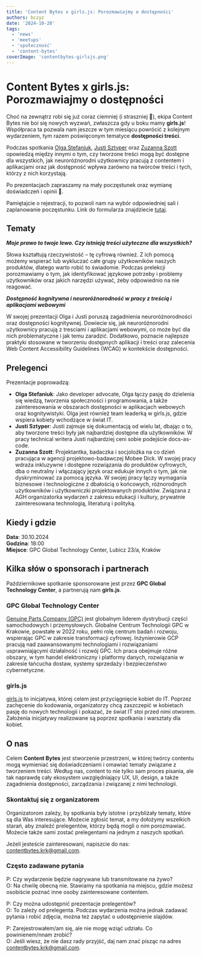```yaml
---
title: 'Content Bytes x girls.js: Porozmawiajmy o dostępności'
authors: bczyz
date: '2024-10-20'
tags:
  - 'news'
  - 'meetups'
  - 'społeczność'
  - 'content-bytes'
coverImage: 'contentbytes-girlsjs.png'
---
```


# Content Bytes x girls.js: Porozmawiajmy o dostępności

Choć na zewnątrz robi się już coraz ciemniej (i straszniej :ghost:), ekipa
Content Bytes nie boi się nowych wyzwań, zwłaszcza gdy u boku mamy **girls.js**!
Współpraca ta pozwala nam jeszcze w tym miesiącu powrócić z kolejnym
wydarzeniem, tym razem poświęconym tematyce **dostępności treści**.

Podczas spotkania [Olga Stefaniuk](https://www.linkedin.com/in/olgastefaniuk),
[Justi Sztyper](https://www.linkedin.com/in/justi-sztyper-134520a5/) oraz
[Zuzanna Szott](https://www.linkedin.com/in/zuzanna-szott/) opowiedzą między
innymi o tym, czy tworzone treści mogą być dostępne dla wszystkich, jak
neuroróżnorodni użytkownicy pracują z contentem i aplikacjami oraz jak
dostępność wpływa zarówno na twórców treści i tych, którzy z nich korzystają.

Po prezentacjach zapraszamy na mały poczęstunek oraz wymianę doświadczeń i
opinii :pizza:.

<!--truncate-->

Pamiętajcie o rejestracji, to pozwoli nam na wybór odpowiedniej sali i
zaplanowanie poczęstunku. Link do formularza znajdziecie
[tutaj](https://forms.gle/zrkjELLFSufHaZEb6).

## Tematy

**_Moje prawo to twoje lewo. Czy istnieją treści użyteczne dla wszystkich?_**

Słowa kształtują rzeczywistość – tę cyfrową również. Z ich pomocą możemy
wspierać lub wykluczać całe grupy użytkowników naszych produktów, dlatego warto
robić to świadomie. Podczas prelekcji porozmawiamy o tym, jak identyfikować
językowe potrzeby i problemy użytkowników oraz jakich narzędzi używać, żeby
odpowiednio na nie reagować.

**_Dostępność kognitywna i neuroróżnorodność w pracy z treścią i aplikacjami
webowymi_**

W swojej prezentacji Olga i Justi poruszą zagadnienia neuroróżnorodności oraz
dostępności kognitywnej. Dowiecie się, jak neuroróżnorodni użytkownicy pracują z
tresciami i aplikacjami webowymi, co może być dla nich problematyczne i jak temu
zaradzić. Dodatkowo, poznacie najlepsze praktyki stosowane w tworzeniu
dostępnych aplikacji i treści oraz zalecenia Web Content Accessibility
Guidelines (WCAG) w kontekście dostępności.

## Prelegenci

Prezentacje poprowadzą:

- **Olga Stefaniuk**: Jako developer advocate, Olga łączy pasję do dzielenia się
  wiedzą, tworzenia społeczności i programowania, a także zainteresowania w
  obszarach dostępności w aplikacjach webowych oraz kognitywistyki. Olga jest
  również team leaderką w girls.js, gdzie wspiera kobiety wchodzące w świat IT.
- **Justi Sztyper**: Justi zajmuje się dokumentacją od wielu lat, dbając o to,
  aby tworzone treści były jak najbardziej dostępne dla użytkowników. W pracy
  technical writera Justi najbardziej ceni sobie podejście docs-as-code.
- **Zuzanna Szott**: Projektantka, badaczka i socjolożka na co dzień pracująca w
  agencji projektowo-badawczej Mobee Dick. W swojej pracy wdraża inkluzywne i
  dostępne rozwiązania do produktów cyfrowych, dba o neutralny i włączający
  język oraz edukuje innych o tym, jak nie dyskryminować za pomocą języka. W
  swojej pracy łączy wymagania biznesowe i technologiczne z dbałością o
  końcowych, różnorodnych użytkowników i użytkowniczki projektowanych produktów.
  Związana z AGH organizatorka wydarzeń z zakresu edukacji i kultury, prywatnie
  zainteresowana technologią, literaturą i polityką.

## Kiedy i gdzie

**Data**: 30.10.2024 <br /> **Godzina**: 18:00 <br /> **Miejsce**: GPC Global
Technology Center, Lubicz 23/a, Kraków

## Kilka słów o sponsorach i partnerach

Październikowe spotkanie sponsorowane jest przez **GPC Global Technology
Center**, a partnerują nam **girls.js**.

### GPC Global Technology Center

[Genuine Parts Company (GPC)](https://www.genpt.com/) jest globalnym liderem
dystrybucji części samochodowych i przemysłowych. Globalne Centrum Technologii
GPC w Krakowie, powstałe w 2022 roku, pełni rolę centrum badań i rozwoju,
wspierając GPC w zakresie transformacji cyfrowej. Inżynierowie GCP pracują nad
zaawansowanymi technologiami i rozwiązaniami usprawniającymi działalność i
rozwój GPC. Ich praca obejmuje różne obszary, w tym handel elektroniczny i
platformy danych, rozwiązania w zakresie łańcucha dostaw, systemy sprzedaży i
bezpieczeństwo cybernetyczne.

### girls.js

[girls.js](https://girlsjs.pl/) to inicjatywa, której celem jest przyciągnięcie
kobiet do IT. Poprzez zachęcenie do kodowania, organizatorzy chcą zaszczepić w
kobietach pasję do nowych technologii i pokazać, że świat IT stoi przed nimi
otworem. Założenia inicjatywy realizowane są poprzez spotkania i warsztaty dla
kobiet.

## O nas

Celem **Content Bytes** jest stworzenie przestrzeni, w której twórcy contentu
mogą wymieniać się doświadczeniami i omawiać tematy związane z tworzeniem
treści. Według nas, content to nie tylko sam proces pisania, ale tak
naprawdę cały ekosystem uwzględniający UX, UI, design, a także zagadnienia
dostępności, zarządzania i związanej z nimi technologii.

### Skontaktuj się z organizatorem

Organizatorom zależy, by spotkania były istotne i przybliżały tematy, które są
dla Was interesujące. Możecie zgłosić temat, a my dołożymy wszelkich starań, aby
znaleźć prelegentów, którzy będą mogli o nim porozmawiać. Możecie także sami
zostać prelegentami na jednym z naszych spotkań.

Jeżeli jesteście zainteresowani, napiszcie do nas:
[contentbytes.krk@gmail.com](mailto:contentbytes.krk@gmail.com).

### Często zadawane pytania

P: Czy wydarzenie będzie nagrywane lub transmitowane na żywo? <br /> O: Na
chwilę obecną nie. Stawiamy na spotkania na miejscu, gdzie możesz osobiście
poznać inne osoby zainteresowane contentem.

P: Czy można udostępnić prezentacje prelegentów? <br /> O: To zależy od
prelegenta. Podczas wydarzenia można jednak zadawać pytania i robić zdjęcia,
można też zapytać o udostępnienie slajdów.

P: Zarejestrowałem/am się, ale nie mogę wziąć udziału. Co powinienem/nnam
zrobić? <br /> O: Jeśli wiesz, że nie dasz rady przyjść, daj nam znać pisząc na
adres [contentbytes.krk@gmail.com](mailto:contentbytes.krk@gmail.com).
